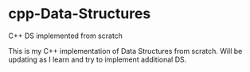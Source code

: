 # cpp-Data-Structures
C++ DS implemented from scratch

This is my C++ implementation of Data Structures from scratch. Will be updating as I learn and try to implement additional DS.
